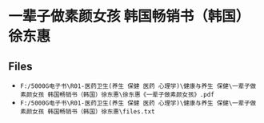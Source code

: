 # 一辈子做素颜女孩 韩国畅销书（韩国）徐东惠

## Files

- `F:/5000G电子书\R01-医药卫生(养生 保健 医药 心理学)\健康与养生 保健\一辈子做素颜女孩 韩国畅销书（韩国）徐东惠\徐东惠《一辈子做素颜女孩》.pdf`
- `F:/5000G电子书\R01-医药卫生(养生 保健 医药 心理学)\健康与养生 保健\一辈子做素颜女孩 韩国畅销书（韩国）徐东惠\files.txt`
